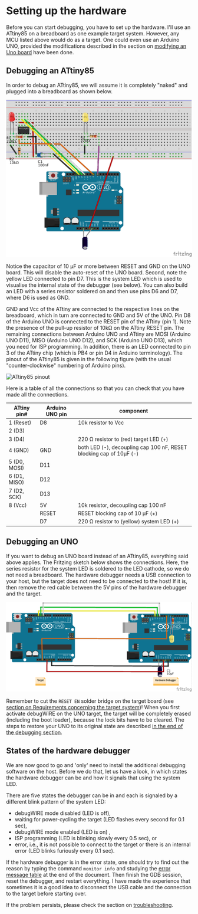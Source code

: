 # Setting up the hardware

Before you can start debugging, you have to set up the hardware. I'll use an ATtiny85 on a breadboard as one example target system. However, any MCU listed above would do as a target. One could even use an Arduino UNO, provided the modifications described in the section on [modifying an Uno board](requirements.md#requirements-concerning-the-target-system) have been done.

## Debugging an ATtiny85

In order to debug an ATtiny85, we will assume it is completely "naked" and plugged into a breadboard as shown below. 

<a name="Fritzing"></a>

![Fritz-attiny](pics/attiny85-debug-new.png)

Notice the capacitor of 10 µF or more between RESET and GND on the UNO board. This will disable the auto-reset of the UNO board. Second, note the yellow LED connected to pin D7. This is the system LED which is used to visualise the internal state of the debugger (see below).  You can also build an LED with a series resistor soldered on and then use pins D6 and D7, where D6 is used as GND.

GND and Vcc of the ATtiny are connected to the respective lines on the breadboard, which in turn are connected to GND and 5V of the UNO. Pin D8 of the Arduino UNO is connected to the RESET pin of the ATtiny (pin 1).   Note the presence of the pull-up resistor of 10kΩ on the ATtiny RESET pin. The remaining connections between Arduino UNO and ATtiny are MOSI (Arduino UNO D11), MISO (Arduino UNO D12), and SCK (Arduino UNO D13), which you need for ISP programming. In addition, there is an LED connected to pin 3 of the ATtiny chip (which is PB4 or pin D4 in Arduino terminology). The pinout of the ATtiny85 is given in the following figure (with the usual "counter-clockwise" numbering of Arduino pins).


![ATtiny85 pinout](https://raw.githubusercontent.com/SpenceKonde/ATTinyCore/v2.0.0-devThis-is-the-head-submit-PRs-against-this/avr/extras/Pinout_x5.jpg)

Here is a table of all the connections so that you can check that you have made all the connections. 

ATtiny pin# | Arduino UNO pin | component
--- | --- | ---
1 (Reset) | D8 | 10k resistor to Vcc 
2 (D3) |  |
3 (D4) |  |220 Ω resistor to (red) target LED (+)
4 (GND) | GND | both LED (-), decoupling cap 100 nF, RESET blocking cap of 10µF (-) 
5 (D0, MOSI) | D11 |
6 (D1, MISO) | D12 |
7 (D2, SCK) | D13 |
8 (Vcc) | 5V | 10k resistor, decoupling cap 100 nF 
&nbsp;|RESET|RESET blocking cap of 10 µF (+)
&nbsp;|D7|220 Ω resistor to (yellow) system LED (+)

<a name="section452"></a>

## Debugging an UNO

If you want to debug an UNO board instead of an ATtiny85, everything said above applies. The Fritzing sketch below shows the connections. Here, the series resistor for the system LED is soldered to the LED cathode, so we do not need a breadboard. The hardware debugger needs a USB connection to your host, but the target does not need to be connected to the host! If it is, then remove the red cable between the 5V pins of the hardware debugger and the target. 

![Uno as DUT](pics/Uno-debug-new.png)

Remember to cut the `RESET EN` solder bridge on the target board (see [section on Requirements concerning the target system](requirements.md#requirements-concerning-the-target-system))! When you first activate debugWIRE on the UNO target, the target will be completely erased (including the boot loader), because the lock bits have to be cleared. The steps to restore your UNO to its original state are described [in the end of the debugging section](debugging.md#restoring-an-uno-to-its-native-state).

## States of the hardware debugger

We are now good to go and 'only' need to install the additional debugging software on the host. Before we do that, let us have a look, in which states the hardware debugger can be and how it signals that using the system LED.

There are five states the debugger can be in and each is signaled by a different blink pattern of the system LED:

* debugWIRE mode disabled (LED is off),
* waiting for power-cycling the target (LED flashes every second for 0.1 sec),
* debugWIRE mode enabled (LED is on) ,
* ISP programming (LED is blinking slowly every 0.5 sec), or
* error, i.e., it is not possible to connect to the target or there is an internal error (LED blinks furiously every 0.1 sec).

If the hardware debugger is in the error state, one should try to find out the reason by typing the command `monitor info` and studying the [error message table](troubleshooting.md#internal-and-fatal-debugger-errors) at the end of the document. Then finish the GDB session, reset the debugger, and restart everything. I have made the experience that sometimes it is a good idea to disconnect the USB cable and the connection to the target before starting over.

If the problem persists, please check the section on [troubleshooting](troubleshooting.md).

